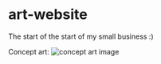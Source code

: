 # art-website

The start of the start of my small business :)

Concept art:
![concept art image](https://github.com/[angela-yang]/[art-website]/[assets]/conceptart.png?raw=true)
